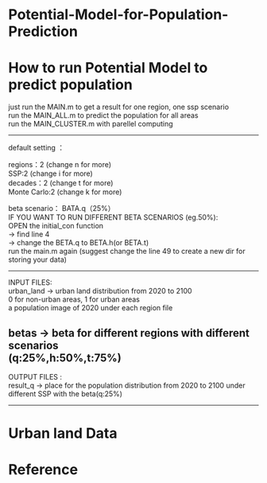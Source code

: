 # Potential-Model-for-Population-Prediction
# How to run Potential Model to predict population

just run the MAIN.m to get a result for one region, one ssp scenario  
run the MAIN_ALL.m to predict the population for all areas  
run the MAIN_CLUSTER.m  with parellel computing  

-------------------------
default setting ：  

regions：2 (change n for more)  
SSP:2 (change i for more)  
decades：2 (change t for more)  
Monte Carlo:2 (change k for more)  

beta scenario： BATA.q（25%）  
IF YOU WANT TO RUN DIFFERENT BETA SCENARIOS (eg.50%):  
OPEN the initial_con function   
-> find line 4  
-> change the BETA.q to BETA.h(or BETA.t)  
run the main.m again (suggest change the line 49 to create a new dir for storing your data)  

-------------------------
INPUT FILES:  
urban_land -> urban land distribution from 2020 to 2100   
		  0 for non-urban areas, 1 for urban areas  
		  a population image of 2020 under each region file  
		  
betas -> beta for different regions with different scenarios  
	   (q:25%,h:50%,t:75%)
-------------------------
OUTPUT FILES :  
result_q -> place for the population distribution from 2020 to 2100 under different SSP with the beta(q:25%)

-------------------------
# Urban land Data
# Reference
